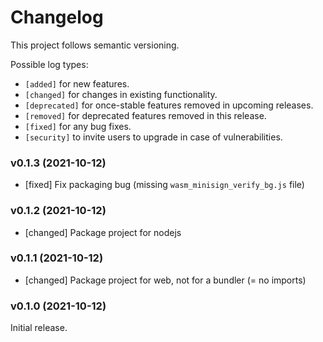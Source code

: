 # Changelog

This project follows semantic versioning.

Possible log types:

- `[added]` for new features.
- `[changed]` for changes in existing functionality.
- `[deprecated]` for once-stable features removed in upcoming releases.
- `[removed]` for deprecated features removed in this release.
- `[fixed]` for any bug fixes.
- `[security]` to invite users to upgrade in case of vulnerabilities.


### v0.1.3 (2021-10-12)

- [fixed] Fix packaging bug (missing `wasm_minisign_verify_bg.js` file)

### v0.1.2 (2021-10-12)

- [changed] Package project for nodejs

### v0.1.1 (2021-10-12)

- [changed] Package project for web, not for a bundler (= no imports)

### v0.1.0 (2021-10-12)

Initial release.
